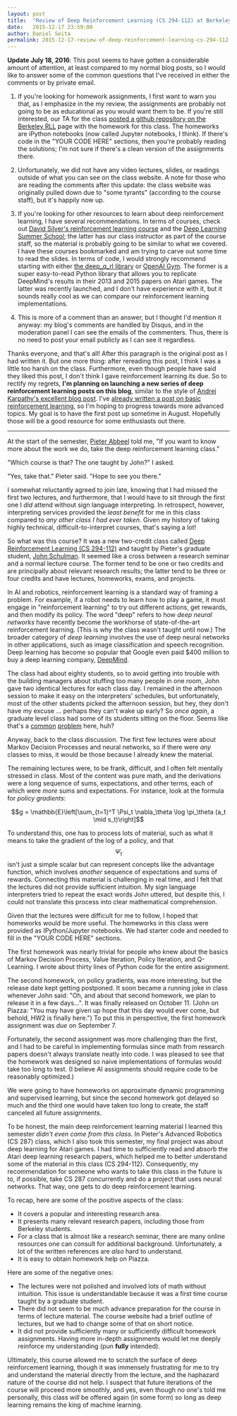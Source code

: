 ```yaml
---
layout: post
title:  "Review of Deep Reinforcement Learning (CS 294-112) at Berkeley"
date:   2015-12-17 23:59:00
author: Daniel Seita
permalink: 2015-12-17-review-of-deep-reinforcement-learning-cs-294-112-at-berkeley/
---
```


**Update July 18, 2016**: This post seems to have gotten a considerable amount of attention, at
least compared to my normal blog posts, so I would like to answer some of the common questions that
I've received in either the comments or by private email.

1. If you're looking for homework assignments, I first want to warn you that, as I emphasize in the
my review, the assignments are probably not going to be as educational as you would want them to be.
If you're still interested, our TA for the class [posted a github repository on the Berkeley RLL][1]
page with the homework for this class. The homeworks are iPython notebooks (now called Jupyter
notebooks, I think). If there's code in the "YOUR CODE HERE" sections, then you're probably reading
the solutions; I'm not sure if there's a clean version of the assignments there.

2. Unfortunately, we did not have any video lectures, slides, or readings outside of what you can
see on the class website. A note for those who are reading the comments after this update: the class
website was originally pulled down due to "some tyrants" (according to the course staff), but it's
happily now up.

3. If you're looking for other resources to learn about deep reinforcement learning, I have several
recommendations. In terms of courses, check out [David Silver's reinforcement learning course][4]
and the [Deep Learning Summer School][5]; the latter has our class instructor as part of the course
staff, so the material is probably going to be similar to what we covered. I have these courses
bookmarked and am trying to carve out some time to read the slides. In terms of code, I would
strongly recommend starting with either [the deep_q_rl library][3] or [OpenAI Gym][7]. The former is
a super easy-to-read Python library that allows you to replicate DeepMind's results in their 2013
and 2015 papers on Atari games. The latter was recently launched, and I don't have experience with
it, but it sounds really cool as we can compare our reinforcement learning implementations.

4. This is more of a comment than an answer, but I thought I'd mention it anyway: my blog's comments
are handled by Disqus, and in the moderation panel I can see the emails of the commenters. Thus,
there is no need to post your email publicly as I can see it regardless.

Thanks everyone, and that's all! After this paragraph is the original post as I had written it. But
one more thing: after rereading this post, I think I was a little too harsh on the class.
Furthermore, even though people have said they liked this post, I don't think I gave reinforcement
learning its due. So to rectify my regrets, **I'm planning on launching a new series of deep
reinforcement learning posts on this blog**, similar to the style of [Andrej Karpathy's excellent
blog post][6]. I've [already written a post on basic reinforcement learning][2], so I'm hoping to
progress towards more advanced topics. My goal is to have the first post up sometime in August.
Hopefully those will be a good resource for some enthusiasts out there.

***

At the start of the semester, [Pieter Abbeel](http://www.cs.berkeley.edu/~pabbeel/) told me, "If you
want to know more about the work we do, take the deep reinforcement learning class."

"Which course is that? The one taught by John?" I asked.

"Yes, take that." Pieter said. "Hope to see you there."

I somewhat reluctantly agreed to join late, knowing that I had missed the first two lectures, and
furthermore, that I would have to sit through the first one I *did* attend without sign language
interpreting. In retrospect, however, interpreting services provided the *least benefit* for me in
this class compared to *any other class I had ever taken*. Given my history of taking highly
technical, difficult-to-interpret courses, that's saying a lot!

So what was this course? It was a new two-credit class called [Deep Reinforcement Learning (CS
294-112)](http://rll.berkeley.edu/deeprlcourse/) and taught by Pieter's graduate student, [John
Schulman](http://www.eecs.berkeley.edu/~joschu/).  It seemed like a cross between a research seminar
and a normal lecture course. The former tend to be one or two credits and are principally about
relevant research results; the latter tend to be three or four credits and have lectures, homeworks,
exams, and projects.

In AI and robotics, reinforcement learning is a standard way of framing a problem. For example, if a
robot needs to learn how to play a game, it must engage in "reinforcement learning" to try out
different actions, get rewards, and then modify its policy. The word "deep" refers to how *deep
neural networks* have recently become the workhorse of state-of-the-art reinforcement learning.
(This is why the class wasn't taught until now.) The broader category of *deep learning* involves
the use of deep neural networks in other applications, such as image classification and speech
recognition.  Deep learning has become so popular that Google even paid $400 million to buy a deep
learning company, [DeepMind](http://deepmind.com/).

The class had about eighty students, so to avoid getting into trouble with the building managers
about stuffing too many people in one room, John gave two identical lectures for each class day. I
remained in the afternoon session to make it easy on the interpreters' schedules, but unfortunately,
most of the other students picked the afternoon session, but hey, they don't have my excuse ...
perhaps they can't wake up early?  So *once again*, a graduate level class had some of its students
sitting on the floor.  Seems like that's a
[common](http://danieltakeshi.github.io/2014/12/30/review-of-statistical-learning-theory-cs-281a-at-berkeley/)
[problem](http://danieltakeshi.github.io/2015-05-31-review-computer-vision-berkeley/) here, huh?

Anyway, back to the class discussion. The first few lectures were about Markov Decision Processes
and neural networks, so if there were *any* classes to miss, it would be those because I already
knew the material.

The remaining lectures were, to be frank, difficult, and I often felt mentally stressed in class.
Most of the content was pure math, and the derivations were a long sequence of sums, expectations,
and other terms, each of which were *more* sums and expectations. For instance, look at the formula
for *policy gradients*:

$$g = \mathbb{E}\left[\sum_{t=1}^T \Psi_t \nabla_\theta \log \pi_\theta (a_t \mid s_t)\right]$$

To understand this, one has to process lots of material, such as what it means to take the gradient
of the log of a policy, and that $$\Psi_t$$ isn't just a simple scalar but can represent concepts
like the advantage function, which involves *another* sequence of expectations and sums of rewards.
Connecting this material is challenging in real time, and I felt that the lectures did not provide
sufficient intuition. My sign language interpreters tried to repeat the exact words John uttered,
but despite this, I could not translate this process into clear mathematical comprehension.

Given that the lectures were difficult for me to follow, I hoped that homeworks would be more
useful. The homeworks in this class were provided as IPython/Jupyter notebooks. We had starter code
and needed to fill in the "YOUR CODE HERE" sections.

The first homework was nearly trivial for people who knew about the basics of Markov Decision
Process, Value Iteration, Policy Iteration, and Q-Learning. I wrote about thirty lines of Python
code for the entire assignment.

The second homework, on policy gradients, was more interesting, but the release date kept getting
postponed. It soon became a running joke in class whenever John said: "Oh, and about that second
homework, we plan to release it in a few days...". It was finally released on October 11. (John on
Piazza: "You may have given up hope that this day would ever come, but behold, HW2 is finally
here.") To put this in perspective, the first homework assignment was *due* on September 7.

Fortunately, the second assignment was more challenging than the first, and I had to be careful in
implementing formulas since math from research papers doesn't always translate neatly into code.  I
was pleased to see that the homework was designed so naive implementations of formulas would take
too long to test. (I believe AI assignments should require code to be reasonably optimized.)

We were going to have homeworks on approximate dynamic programming and supervised learning, but
since the second homework got delayed so much and the third one would have taken too long to create,
the staff canceled all future assignments.

To be honest, the main deep reinforcement learning material I learned this semester *didn't even
come from this class*. In Pieter's Advanced Robotics (CS 287) class, which I also took this
semester, my final project was about deep learning for Atari games. I had time to sufficiently read
and absorb the Atari deep learning research papers, which helped me to better understand some of the
material in this class (CS 294-112). Consequently, my recommendation for someone who wants to take
this class in the future is to, if possible, take CS 287  concurrently and do a project that uses
neural networks. That way, one gets to *do* deep reinforcement learning.

To recap, here are some of the positive aspects of the class:

- It covers a popular and interesting research area.
- It presents many relevant research papers, including those from Berkeley students.
- For a class that is almost like a research seminar, there are many online resources one can
  consult for additional background. Unfortunately, a lot of the written references are *also* hard
  to understand.
- It is easy to obtain homework help on Piazza.

Here are some of the negative ones:

- The lectures were not polished and involved lots of math without intuition. This issue is
  understandable because it was a first time course taught by a graduate student.
- There did not seem to be much advance preparation for the course in terms of lecture material. The
  course website had a brief outline of lectures, but we had to change some of that on short notice.
- It did not provide sufficiently many or sufficiently difficult homework assignments. Having more
  in-depth assignments would let me deeply reinforce my understanding (pun **fully** intended).

Ultimately, this course allowed me to scratch the surface of deep reinforcement learning, though it
was immensely frustrating for me to try and understand the material directly from the lecture, and
the haphazard nature of the course did not help.  I suspect that future iterations of the course
will proceed more smoothly, and yes, even though no one's told me personally, this class *will* be
offered again (in some form) so long as deep learning remains the king of machine learning. 

[1]:https://github.com/rll/deeprlhw2
[2]:http://danieltakeshi.github.io/2015-08-02-markov-decision-processes-and-reinforcement-learning/
[3]:https://github.com/spragunr/deep_q_rl
[4]:http://www0.cs.ucl.ac.uk/staff/d.silver/web/Teaching.html
[5]:https://sites.google.com/site/deeplearningsummerschool2016/home
[6]:http://karpathy.github.io/2016/05/31/rl/
[7]:https://gym.openai.com/
